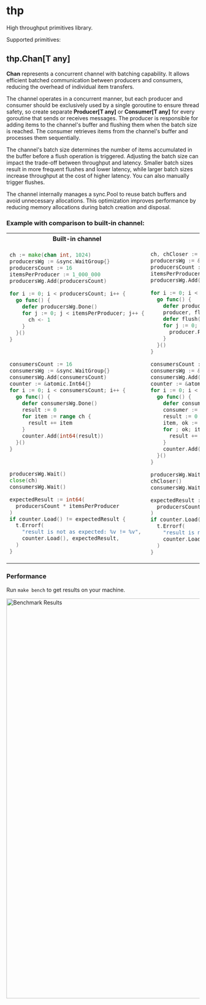 # thp
High throughput primitives library.

Supported primitives:

## **thp.Chan[T any]**

**Chan** represents a concurrent channel with batching capability.
It allows efficient batched communication between producers and consumers,
reducing the overhead of individual item transfers.

The channel operates in a concurrent manner, but each producer and consumer
should be exclusively used by a single goroutine to ensure thread safety,
so create separate **Producer[T any]** or **Consumer[T any]** for every goroutine
that sends or receives messages.
The producer is responsible for adding items to the channel's buffer
and flushing them when the batch size is reached. The consumer
retrieves items from the channel's buffer and processes them sequentially.

The channel's batch size determines the number of items accumulated in the buffer
before a flush operation is triggered. Adjusting the batch size can impact
the trade-off between throughput and latency. Smaller batch sizes result in more
frequent flushes and lower latency, while larger batch sizes increase throughput
at the cost of higher latency.
You can also manually trigger flushes.

The channel internally manages a sync.Pool to reuse batch buffers and avoid
unnecessary allocations. This optimization improves performance by reducing
memory allocations during batch creation and disposal.

### Example with comparison to built-in channel:

<table>
<tr>
<th>Built-in channel</th>
<th>thp.Chan</th>
</tr>
<tr>
<td>

```go
ch := make(chan int, 1024)
producersWg := &sync.WaitGroup{}
producersCount := 16
itemsPerProducer := 1_000_000
producersWg.Add(producersCount)

for i := 0; i < producersCount; i++ {
  go func() {
    defer producersWg.Done()
    for j := 0; j < itemsPerProducer; j++ {
      ch <- 1
    }
  }()
}



consumersCount := 16
consumersWg := &sync.WaitGroup{}
consumersWg.Add(consumersCount)
counter := &atomic.Int64{}
for i := 0; i < consumersCount; i++ {
  go func() {
    defer consumersWg.Done()
    result := 0
    for item := range ch {
      result += item
    }
    counter.Add(int64(result))
  }()
}



producersWg.Wait()
close(ch)
consumersWg.Wait()

expectedResult := int64(
  producersCount * itemsPerProducer
)
if counter.Load() != expectedResult {
  t.Errorf(
    "result is not as expected: %v != %v",
    counter.Load(), expectedResult,
  )
}
```

</td>
<td>

```go
ch, chCloser := thp.NewChan[int](1024)
producersWg := &sync.WaitGroup{}
producersCount := 16
itemsPerProducer := 1_000_000
producersWg.Add(producersCount)

for i := 0; i < producersCount; i++ {
  go func() {
    defer producersWg.Done()
    producer, flush := ch.Producer(context.Background())
    defer flush()
    for j := 0; j < itemsPerProducer; j++ {
      producer.Put(1)
    }
  }()
}

consumersCount := 16
consumersWg := &sync.WaitGroup{}
consumersWg.Add(consumersCount)
counter := &atomic.Int64{}
for i := 0; i < consumersCount; i++ {
  go func() {
    defer consumersWg.Done()
    consumer := ch.Consumer(context.Background())
    result := 0
    item, ok := consumer.Poll()
    for ; ok; item, ok = consumer.Poll() {
      result += item
    }
    counter.Add(int64(result))
  }()
}

producersWg.Wait()
chCloser()
consumersWg.Wait()

expectedResult := int64(
  producersCount * itemsPerProducer
)
if counter.Load() != expectedResult {
  t.Errorf(
    "result is not as expected: %v != %v", 
    counter.Load(), expectedResult,
  )
}
```

</td>
</tr>
</table>

### Performance

Run `make bench` to get results on your machine.

<img width="1043" alt="Benchmark Results" src="https://github.com/storozhukBM/thp/assets/3532750/49f41961-8192-4476-be17-ce99264ed57d">
